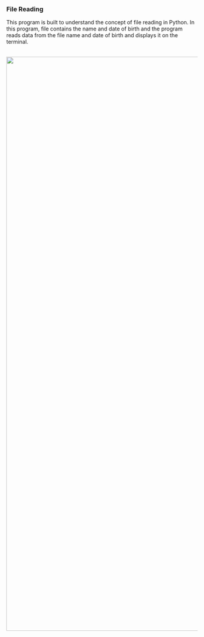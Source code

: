 ### File Reading

This program is built to understand the concept of file reading in Python. In this program, file contains the name and date of birth and the program reads data from the file name and date of birth and displays it on the terminal.

<br> <img src="https://github.com/user-attachments/assets/c0e38f43-cb61-43f3-a57b-27fdc4b70952" width="1507" /> </br>
